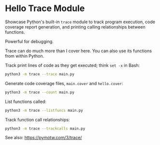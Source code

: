 # Hello Trace Module
Showcase Python's built-in `trace` module to track program execution, code coverage report
generation, and printing calling relationships between functions.

Powerful for debugging.

Trace can do much more than I cover here. You can also use its functions from within Python.

Track print lines of code as they get executed; think `set -x` in Bash:
```bash
python3 -m trace --trace main.py
```

Generate code coverage files, `main.cover` and `hello.cover`:
```bash
python3 -m trace --count main.py
```

List functions called:
```bash
python3 -m trace --listfuncs main.py
```

Track function call relationships:
```bash
python3 -m trace --trackcalls main.py
```

See also: https://pymotw.com/3/trace/
